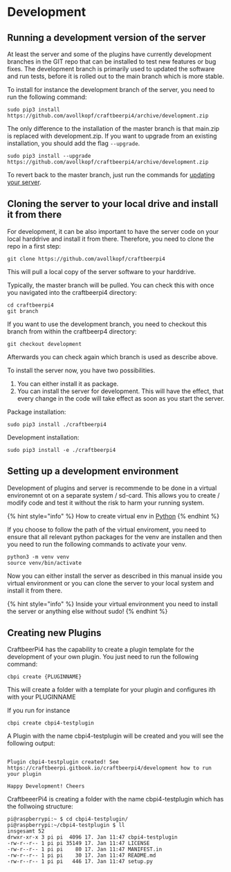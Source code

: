 # Development

## Running a development version of the server

At least the server and some of the plugins have currently development branches in the GIT repo that can be installed to test new features or bug fixes. The development branch is primarily used to updated the software and run tests, before it is rolled out to the main branch which is more stable.

To install for instance the development branch of the server, you need to run the following command:

```
sudo pip3 install https://github.com/avollkopf/craftbeerpi4/archive/development.zip
```

The only difference to the installation of the master branch is that main.zip is replaced with development.zip. If you want to upgrade from an existing installation, you should add the flag `--upgrade`.

```
sudo pip3 install --upgrade https://github.com/avollkopf/craftbeerpi4/archive/development.zip
```

To revert back to the master branch, just run the commands for [updating your server](server-installation.md#updating-the-server).

## Cloning the server to your local drive and install it from there

For development, it can be also important to have the server code on your local harddrive and install it from there. Therefore, you need to clone the repo in a first step:

```
git clone https://github.com/avollkopf/craftbeerpi4
```

This will pull a local copy of the server software to your harddrive.

Typically, the master branch will be pulled. You can check this with once you navigated into the craftbeerpi4 directory:

```
cd craftbeerpi4
git branch
```

If you want to use the development branch, you need to checkout this branch from within the craftbeerp4 directory:

```
git checkout development
```

Afterwards you can check again which branch is used as describe above.

To install the server now, you have two possibilities. 

1. You can either install it as package.
2. You can install the server for development. This will have the effect, that every change in the code will take effect as soon as you start the server.

Package installation:

```
sudo pip3 install ./craftbeerpi4
```

Development installation:

```
sudo pip3 install -e ./craftbeerpi4
```


## Setting up a development environment&#x20;

Development of plugins and server is recommende to be done in a virtual environemnt ot on a separate system / sd-card. This allows you to create / modify code and test it without the risk to harm your running system.

{% hint style="info" %} 
How to create virtual env in [Python](https://docs.python.org/3/tutorial/venv.html)
{% endhint %}

If you choose to follow the path of the virtual enviroment, you need to ensure that all relevant python packages for the venv are installen and then you need to run the following commands to activate your venv.

```
python3 -m venv venv
source venv/bin/activate
```

Now you can either install the server as described in this manual inside you virtual environment or you can clone the server to your local system and install it from there.

{% hint style="info" %} 
Inside your virtual environment you need to  install the server or anything else without sudo!
{% endhint %}

## Creating new Plugins

CraftbeerPi4 has the capability to create a plugin template for the development of your own plugin. You just need to run the following command:

```
cbpi create {PLUGINNAME}
```

This will create a folder with a template for your plugin and configures ith with your PLUGINNAME

If you run for instance

```
cbpi create cbpi4-testplugin
```

A Plugin with the name cbpi4-testplugin will be created and you will see the following output:

```

Plugin cbpi4-testplugin created! See https://craftbeerpi.gitbook.io/craftbeerpi4/development how to run your plugin

Happy Development! Cheers

```

CraftbeeerPi4 is creating a folder with the name cbpi4-testplugin which has the follwoing structure:

```
pi@raspberrypi:~ $ cd cbpi4-testplugin/
pi@raspberrypi:~/cbpi4-testplugin $ ll
insgesamt 52
drwxr-xr-x 3 pi pi  4096 17. Jan 11:47 cbpi4-testplugin
-rw-r--r-- 1 pi pi 35149 17. Jan 11:47 LICENSE
-rw-r--r-- 1 pi pi    80 17. Jan 11:47 MANIFEST.in
-rw-r--r-- 1 pi pi    30 17. Jan 11:47 README.md
-rw-r--r-- 1 pi pi   446 17. Jan 11:47 setup.py
```



